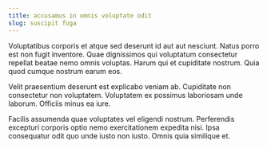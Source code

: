 ```yaml
---
title: accusamus in omnis voluptate odit
slug: suscipit fuga
---
```


Voluptatibus corporis et atque sed deserunt id aut aut nesciunt. Natus porro est non fugit inventore. Quae dignissimos qui voluptatum consectetur repellat beatae nemo omnis voluptas. Harum qui et cupiditate nostrum. Quia quod cumque nostrum earum eos.

Velit praesentium deserunt est explicabo veniam ab. Cupiditate non consectetur non voluptatem. Voluptatem ex possimus laboriosam unde laborum. Officiis minus ea iure.

Facilis assumenda quae voluptates vel eligendi nostrum. Perferendis excepturi corporis optio nemo exercitationem expedita nisi. Ipsa consequatur odit quo unde iusto non iusto. Omnis quia similique et.
